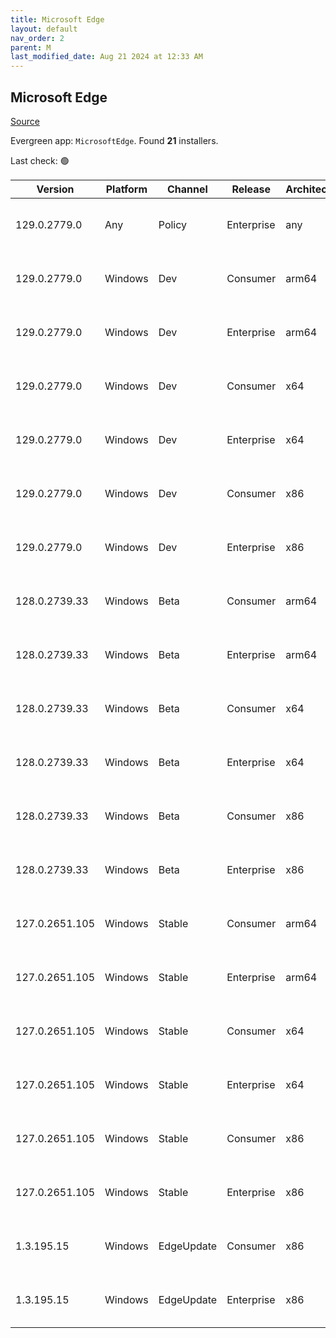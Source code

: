 ```yaml
---
title: Microsoft Edge
layout: default
nav_order: 2
parent: M
last_modified_date: Aug 21 2024 at 12:33 AM
---
```


## Microsoft Edge

[Source](https://www.microsoft.com/edge)

Evergreen app: `MicrosoftEdge`. Found **21** installers.

Last check: 🟢

| Version        | Platform | Channel    | Release    | Architecture | Hash                                                             | URI                                                                                                                                                                                                                                                                                                                      |
| -------------- | -------- | ---------- | ---------- | ------------ | ---------------------------------------------------------------- | ------------------------------------------------------------------------------------------------------------------------------------------------------------------------------------------------------------------------------------------------------------------------------------------------------------------------ |
| 129.0.2779.0   | Any      | Policy     | Enterprise | any          | 6794AFE8BA3CEEB0C4352EC661165BCEDED894060DECC232E2BDD3FF9BC87795 | [https://msedge.sf.dl.delivery.mp.microsoft.com/filestreamingservice/files/bcb2c662-9e9c-4b8a-9eb6-fdfcbb92e70f/MicrosoftEdgePolicyTemplates.cab](https://msedge.sf.dl.delivery.mp.microsoft.com/filestreamingservice/files/bcb2c662-9e9c-4b8a-9eb6-fdfcbb92e70f/MicrosoftEdgePolicyTemplates.cab)                       |
| 129.0.2779.0   | Windows  | Dev        | Consumer   | arm64        | 39CAA670071D6049456B1B1AF27F57AF4C5456DF8F1A218A110352A5CE43AFC9 | [https://msedge.sf.dl.delivery.mp.microsoft.com/filestreamingservice/files/d98f53e9-aeb9-4f3b-b958-433a57bd1c20/MicrosoftEdgeDevEnterpriseARM64.msi](https://msedge.sf.dl.delivery.mp.microsoft.com/filestreamingservice/files/d98f53e9-aeb9-4f3b-b958-433a57bd1c20/MicrosoftEdgeDevEnterpriseARM64.msi)                 |
| 129.0.2779.0   | Windows  | Dev        | Enterprise | arm64        | 39CAA670071D6049456B1B1AF27F57AF4C5456DF8F1A218A110352A5CE43AFC9 | [https://msedge.sf.dl.delivery.mp.microsoft.com/filestreamingservice/files/d98f53e9-aeb9-4f3b-b958-433a57bd1c20/MicrosoftEdgeDevEnterpriseARM64.msi](https://msedge.sf.dl.delivery.mp.microsoft.com/filestreamingservice/files/d98f53e9-aeb9-4f3b-b958-433a57bd1c20/MicrosoftEdgeDevEnterpriseARM64.msi)                 |
| 129.0.2779.0   | Windows  | Dev        | Consumer   | x64          | F1135AD073E4DB5F0D1F71D755969BFC7D053FE994E47EA6EFE5C17EB5DC894E | [https://msedge.sf.dl.delivery.mp.microsoft.com/filestreamingservice/files/78ed0d7c-f10b-4c88-82d2-e682ba55474f/MicrosoftEdgeDevEnterpriseX64.msi](https://msedge.sf.dl.delivery.mp.microsoft.com/filestreamingservice/files/78ed0d7c-f10b-4c88-82d2-e682ba55474f/MicrosoftEdgeDevEnterpriseX64.msi)                     |
| 129.0.2779.0   | Windows  | Dev        | Enterprise | x64          | F1135AD073E4DB5F0D1F71D755969BFC7D053FE994E47EA6EFE5C17EB5DC894E | [https://msedge.sf.dl.delivery.mp.microsoft.com/filestreamingservice/files/78ed0d7c-f10b-4c88-82d2-e682ba55474f/MicrosoftEdgeDevEnterpriseX64.msi](https://msedge.sf.dl.delivery.mp.microsoft.com/filestreamingservice/files/78ed0d7c-f10b-4c88-82d2-e682ba55474f/MicrosoftEdgeDevEnterpriseX64.msi)                     |
| 129.0.2779.0   | Windows  | Dev        | Consumer   | x86          | 042F17513273483E210354B99E292542A83793CBA3DD6CE8F509DAF801AF5568 | [https://msedge.sf.dl.delivery.mp.microsoft.com/filestreamingservice/files/45f39507-aef9-47b7-8615-30042f58427c/MicrosoftEdgeDevEnterpriseX86.msi](https://msedge.sf.dl.delivery.mp.microsoft.com/filestreamingservice/files/45f39507-aef9-47b7-8615-30042f58427c/MicrosoftEdgeDevEnterpriseX86.msi)                     |
| 129.0.2779.0   | Windows  | Dev        | Enterprise | x86          | 042F17513273483E210354B99E292542A83793CBA3DD6CE8F509DAF801AF5568 | [https://msedge.sf.dl.delivery.mp.microsoft.com/filestreamingservice/files/45f39507-aef9-47b7-8615-30042f58427c/MicrosoftEdgeDevEnterpriseX86.msi](https://msedge.sf.dl.delivery.mp.microsoft.com/filestreamingservice/files/45f39507-aef9-47b7-8615-30042f58427c/MicrosoftEdgeDevEnterpriseX86.msi)                     |
| 128.0.2739.33  | Windows  | Beta       | Consumer   | arm64        | 65E54922AB892F17F0C7DDE1F529C9698719AEE63CCD6E1682A8E6C7D99161E8 | [https://msedge.sf.dl.delivery.mp.microsoft.com/filestreamingservice/files/86f03d5d-2c5f-40c5-84a0-bc5550df1cc5/MicrosoftEdgeBetaEnterpriseARM64.msi](https://msedge.sf.dl.delivery.mp.microsoft.com/filestreamingservice/files/86f03d5d-2c5f-40c5-84a0-bc5550df1cc5/MicrosoftEdgeBetaEnterpriseARM64.msi)               |
| 128.0.2739.33  | Windows  | Beta       | Enterprise | arm64        | 65E54922AB892F17F0C7DDE1F529C9698719AEE63CCD6E1682A8E6C7D99161E8 | [https://msedge.sf.dl.delivery.mp.microsoft.com/filestreamingservice/files/86f03d5d-2c5f-40c5-84a0-bc5550df1cc5/MicrosoftEdgeBetaEnterpriseARM64.msi](https://msedge.sf.dl.delivery.mp.microsoft.com/filestreamingservice/files/86f03d5d-2c5f-40c5-84a0-bc5550df1cc5/MicrosoftEdgeBetaEnterpriseARM64.msi)               |
| 128.0.2739.33  | Windows  | Beta       | Consumer   | x64          | 4E92D3F4780873F1C12C19FC1823CA04D4B4178EAFA33BE92E0BD516F4FB7F88 | [https://msedge.sf.dl.delivery.mp.microsoft.com/filestreamingservice/files/c02e943e-b7d1-45d0-b5e6-93ed93a66fb9/MicrosoftEdgeBetaEnterpriseX64.msi](https://msedge.sf.dl.delivery.mp.microsoft.com/filestreamingservice/files/c02e943e-b7d1-45d0-b5e6-93ed93a66fb9/MicrosoftEdgeBetaEnterpriseX64.msi)                   |
| 128.0.2739.33  | Windows  | Beta       | Enterprise | x64          | 4E92D3F4780873F1C12C19FC1823CA04D4B4178EAFA33BE92E0BD516F4FB7F88 | [https://msedge.sf.dl.delivery.mp.microsoft.com/filestreamingservice/files/c02e943e-b7d1-45d0-b5e6-93ed93a66fb9/MicrosoftEdgeBetaEnterpriseX64.msi](https://msedge.sf.dl.delivery.mp.microsoft.com/filestreamingservice/files/c02e943e-b7d1-45d0-b5e6-93ed93a66fb9/MicrosoftEdgeBetaEnterpriseX64.msi)                   |
| 128.0.2739.33  | Windows  | Beta       | Consumer   | x86          | 2C674FAA6CB04760DB3C06AB2688A8F549D91076C29711ADB18D84262F87D5EF | [https://msedge.sf.dl.delivery.mp.microsoft.com/filestreamingservice/files/056fa3c6-b194-4584-b299-6d4b90827ce9/MicrosoftEdgeBetaEnterpriseX86.msi](https://msedge.sf.dl.delivery.mp.microsoft.com/filestreamingservice/files/056fa3c6-b194-4584-b299-6d4b90827ce9/MicrosoftEdgeBetaEnterpriseX86.msi)                   |
| 128.0.2739.33  | Windows  | Beta       | Enterprise | x86          | 2C674FAA6CB04760DB3C06AB2688A8F549D91076C29711ADB18D84262F87D5EF | [https://msedge.sf.dl.delivery.mp.microsoft.com/filestreamingservice/files/056fa3c6-b194-4584-b299-6d4b90827ce9/MicrosoftEdgeBetaEnterpriseX86.msi](https://msedge.sf.dl.delivery.mp.microsoft.com/filestreamingservice/files/056fa3c6-b194-4584-b299-6d4b90827ce9/MicrosoftEdgeBetaEnterpriseX86.msi)                   |
| 127.0.2651.105 | Windows  | Stable     | Consumer   | arm64        | EBA779D42330A01AD691C3A761BA0D1860B5580B8A3459C2279381BE21B9469B | [https://msedge.sf.dl.delivery.mp.microsoft.com/filestreamingservice/files/be523707-8f89-43a2-bf20-b3a3b1791d4a/MicrosoftEdgeEnterpriseARM64.msi](https://msedge.sf.dl.delivery.mp.microsoft.com/filestreamingservice/files/be523707-8f89-43a2-bf20-b3a3b1791d4a/MicrosoftEdgeEnterpriseARM64.msi)                       |
| 127.0.2651.105 | Windows  | Stable     | Enterprise | arm64        | EBA779D42330A01AD691C3A761BA0D1860B5580B8A3459C2279381BE21B9469B | [https://msedge.sf.dl.delivery.mp.microsoft.com/filestreamingservice/files/be523707-8f89-43a2-bf20-b3a3b1791d4a/MicrosoftEdgeEnterpriseARM64.msi](https://msedge.sf.dl.delivery.mp.microsoft.com/filestreamingservice/files/be523707-8f89-43a2-bf20-b3a3b1791d4a/MicrosoftEdgeEnterpriseARM64.msi)                       |
| 127.0.2651.105 | Windows  | Stable     | Consumer   | x64          | 53C232064D4A296F63A524DB2247F923E058DD7A102AD2B32767CD77A7F77453 | [https://msedge.sf.dl.delivery.mp.microsoft.com/filestreamingservice/files/8726d95e-f92e-406a-82d7-614b0900aabb/MicrosoftEdgeEnterpriseX64.msi](https://msedge.sf.dl.delivery.mp.microsoft.com/filestreamingservice/files/8726d95e-f92e-406a-82d7-614b0900aabb/MicrosoftEdgeEnterpriseX64.msi)                           |
| 127.0.2651.105 | Windows  | Stable     | Enterprise | x64          | 53C232064D4A296F63A524DB2247F923E058DD7A102AD2B32767CD77A7F77453 | [https://msedge.sf.dl.delivery.mp.microsoft.com/filestreamingservice/files/8726d95e-f92e-406a-82d7-614b0900aabb/MicrosoftEdgeEnterpriseX64.msi](https://msedge.sf.dl.delivery.mp.microsoft.com/filestreamingservice/files/8726d95e-f92e-406a-82d7-614b0900aabb/MicrosoftEdgeEnterpriseX64.msi)                           |
| 127.0.2651.105 | Windows  | Stable     | Consumer   | x86          | C1C1678CB215136E92C61372B00395D5EFC94C3B80E7CFDC4037D3C3D0C63FA2 | [https://msedge.sf.dl.delivery.mp.microsoft.com/filestreamingservice/files/908301b7-287b-4dc2-b2ae-72a28615dd54/MicrosoftEdgeEnterpriseX86.msi](https://msedge.sf.dl.delivery.mp.microsoft.com/filestreamingservice/files/908301b7-287b-4dc2-b2ae-72a28615dd54/MicrosoftEdgeEnterpriseX86.msi)                           |
| 127.0.2651.105 | Windows  | Stable     | Enterprise | x86          | C1C1678CB215136E92C61372B00395D5EFC94C3B80E7CFDC4037D3C3D0C63FA2 | [https://msedge.sf.dl.delivery.mp.microsoft.com/filestreamingservice/files/908301b7-287b-4dc2-b2ae-72a28615dd54/MicrosoftEdgeEnterpriseX86.msi](https://msedge.sf.dl.delivery.mp.microsoft.com/filestreamingservice/files/908301b7-287b-4dc2-b2ae-72a28615dd54/MicrosoftEdgeEnterpriseX86.msi)                           |
| 1.3.195.15     | Windows  | EdgeUpdate | Consumer   | x86          | 91F0DEEC7D7319E57477B74A7A5F4D17C15EB2924B53E05A5998D67ECC8201F2 | [https://msedge.sf.dl.delivery.mp.microsoft.com/filestreamingservice/files/932857a7-3fd2-460a-98b9-8625069e5697/MicrosoftEdgeUpdateSetup_X86_1.3.195.15.exe](https://msedge.sf.dl.delivery.mp.microsoft.com/filestreamingservice/files/932857a7-3fd2-460a-98b9-8625069e5697/MicrosoftEdgeUpdateSetup_X86_1.3.195.15.exe) |
| 1.3.195.15     | Windows  | EdgeUpdate | Enterprise | x86          | 91F0DEEC7D7319E57477B74A7A5F4D17C15EB2924B53E05A5998D67ECC8201F2 | [https://msedge.sf.dl.delivery.mp.microsoft.com/filestreamingservice/files/932857a7-3fd2-460a-98b9-8625069e5697/MicrosoftEdgeUpdateSetup_X86_1.3.195.15.exe](https://msedge.sf.dl.delivery.mp.microsoft.com/filestreamingservice/files/932857a7-3fd2-460a-98b9-8625069e5697/MicrosoftEdgeUpdateSetup_X86_1.3.195.15.exe) |
